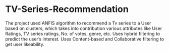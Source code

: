 # TV-Series-Recommendation
The project used ANFIS algorithm to recommend a Tv series to a User based  on clusters, which takes into contribution various attributes like User Ratings, TV series ratings, No. of votes,  genre, etc. Uses hybrid filtering to predict the user’s interest. Uses Content-based and Collaborative filtering to  get user likeability. 
